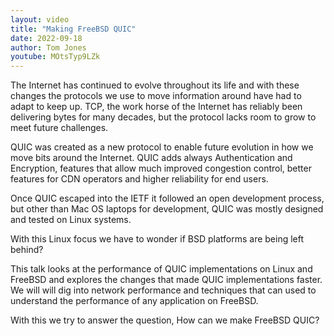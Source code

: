 ```yaml
---
layout: video
title: "Making FreeBSD QUIC"
date: 2022-09-18
author: Tom Jones
youtube: MOtsTyp9LZk
---
```

The Internet has continued to evolve throughout its life and with these changes
the protocols we use to move information around have had to adapt to keep up.
TCP, the work horse of the Internet has reliably been delivering bytes for many
decades, but the protocol lacks room to grow to meet future challenges.

QUIC was created as a new protocol to enable future evolution in how we move
bits around the Internet. QUIC adds always Authentication and Encryption,
features that allow much improved congestion control, better features for CDN
operators and higher reliability for end users.

Once QUIC escaped into the IETF it followed an open development process, but
other than Mac OS laptops for development, QUIC was mostly designed and tested
on Linux systems.

With this Linux focus we have to wonder if BSD platforms are being left behind?

This talk looks at the performance of QUIC implementations on Linux and FreeBSD
and explores the changes that made QUIC implementations faster.  We will will
dig into network performance and techniques that can used to understand the
performance of any application on FreeBSD.

With this we try to answer the question, How can we make FreeBSD QUIC?
